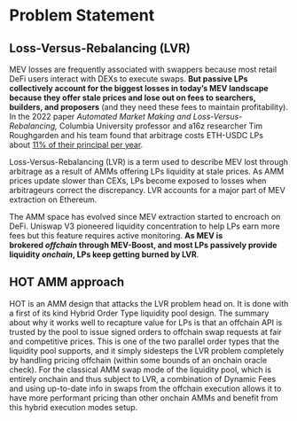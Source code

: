 # Problem Statement

## Loss-Versus-Rebalancing (LVR)

MEV losses are frequently associated with swappers because most retail DeFi users interact with DEXs to execute swaps. **But passive LPs collectively account for the biggest losses in today’s MEV landscape because they offer stale prices and lose out on fees to searchers, builders, and proposers** (and they need these fees to maintain profitability). In the 2022 paper *Automated Market Making and Loss-Versus-Rebalancing,* Columbia University professor and a16z researcher Tim Roughgarden and his team found that arbitrage costs ETH-USDC LPs about [11% of their principal per year](https://www.youtube.com/watch?v=q5vyJJb-Uyw).

Loss-Versus-Rebalancing (LVR) is a term used to describe MEV lost through arbitrage as a result of AMMs offering LPs liquidity at stale prices. As AMM prices update slower than CEXs, LPs become exposed to losses when arbitrageurs correct the discrepancy. LVR accounts for a major part of MEV extraction on Ethereum.

The AMM space has evolved since MEV extraction started to encroach on DeFi. Uniswap V3 pioneered liquidity concentration to help LPs earn more fees but this feature requires active monitoring. **As MEV is brokered *offchain* through MEV-Boost, and most LPs passively provide liquidity *onchain*, LPs keep getting burned by LVR**.

## HOT AMM approach

HOT is an AMM design that attacks the LVR problem head on. It is done with a first of its kind Hybrid Order Type liquidity pool design. The summary about why it works well to recapture value for LPs is that an offchain API is trusted by the pool to issue signed orders to offchain swap requests at fair and competitive prices. This is one of the two parallel order types that the liquidity pool supports, and it simply sidesteps the LVR problem completely by handling pricing offchain (within some bounds of an onchain oracle check). For the classical AMM swap mode of the liquidity pool, which is entirely onchain and thus subject to LVR, a combination of Dynamic Fees and using up-to-date info in swaps from the offchain execution allows it to have more performant pricing than other onchain AMMs and benefit from this hybrid execution modes setup.
